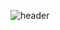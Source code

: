 ![header](https://capsule-render.vercel.app/api?type=venom&color=FD866E&height=300&section=header&text=EMBKSM%20&fontSize=90&animation=twinkling&desc=Aspiring_embedded_system_developer&fontColor=DDD)


